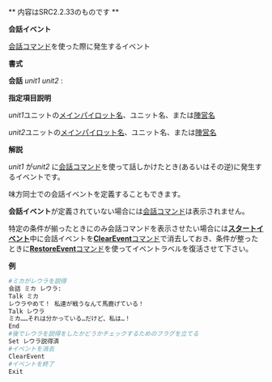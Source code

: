 ** 内容はSRC2.2.33のものです **

**会話イベント**

[会話コマンド](会話.md)を使った際に発生するイベント

**書式**

**会話** *unit1* *unit2* :

**指定項目説明**

*unit1*ユニットの[メインパイロット名](メインパイロット名.md)、ユニット名、または[陣営名](陣営名.md)

*unit2*ユニットの[メインパイロット名](メインパイロット名.md)、ユニット名、または[陣営名](陣営名.md)

**解説**

*unit1* が*unit2* に[会話コマンド](会話.md)を使って話しかけたとき(あるいはその逆)に発生するイベントです。

味方同士での会話イベントを定義することもできます。

**会話イベント**が定義されていない場合には[会話コマンド](会話.md)は表示されません。

特定の条件が揃ったときにのみ会話コマンドを表示させたい場合には[**スタートイベント**](スタートイベント.md)中に会話イベントを[**ClearEvent**コマンド](ClearEventコマンド.md)で消去しておき、条件が整ったときに[**RestoreEvent**コマンド](RestoreEventコマンド.md)を使ってイベントラベルを復活させて下さい。

**例**
```sh
#ミカがレウラを説得
会話 ミカ レウラ:
Talk ミカ
レウラやめて！ 私達が戦うなんて馬鹿げている！
Talk レウラ
ミカ……それは分かっている…だけど、私は…！
End
#後でレウラを説得をしたかどうかチェックするためのフラグを立てる
Set レウラ説得済
#イベントを消去
ClearEvent
#イベントを終了
Exit
```

